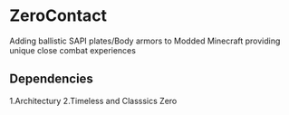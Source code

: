 # ZeroContact
Adding ballistic SAPI plates/Body armors to Modded Minecraft providing unique close combat experiences
## Dependencies
1.Architectury
2.Timeless and Classsics Zero
